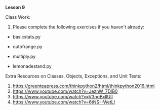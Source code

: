 **Lesson 9**

Class Work:

1. Please complete the following exercises if you haven't already:

- basicstats.py

- outofrange.py

- multiply.py

- lemonadestand.py

Extra Resources on Classes, Objects, Exceptions, and Unit Tests:

1. https://greenteapress.com/thinkpython2/html/thinkpython2016.html
2. https://www.youtube.com/watch?v=JeznW_7DlB0
3. https://www.youtube.com/watch?v=V3nqBxllUlI
4. https://www.youtube.com/watch?v=6tNS--WetLI
